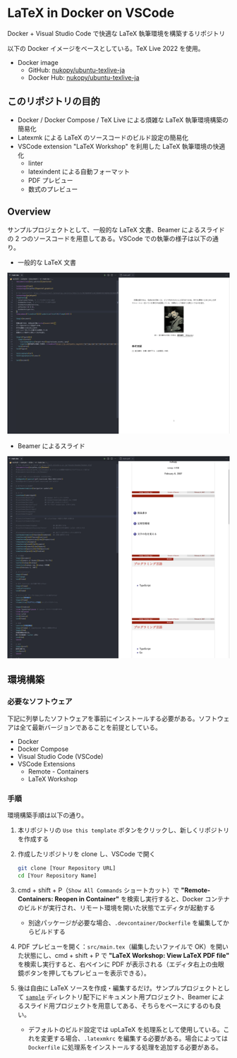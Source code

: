 # LaTeX in Docker on VSCode

Docker + Visual Studio Code で快適な LaTeX 執筆環境を構築するリポジトリ

以下の Docker イメージをベースとしている。TeX Live 2022 を使用。

- Docker image
  - GitHub: [nukopy/ubuntu-texlive-ja](https://github.com/nukopy/ubuntu-texlive-ja)
  - Docker Hub: [nukopy/ubuntu-texlive-ja](https://hub.docker.com/repository/docker/nukopy/ubuntu-texlive-ja)

## このリポジトリの目的

- Docker / Docker Compose / TeX Live による煩雑な LaTeX 執筆環境構築の簡易化
- Latexmk による LaTeX のソースコードのビルド設定の簡易化
- VSCode extension "LaTeX Workshop" を利用した LaTeX 執筆環境の快適化
  - linter
  - latexindent による自動フォーマット
  - PDF プレビュー
  - 数式のプレビュー

## Overview

サンプルプロジェクトとして、一般的な LaTeX 文書、Beamer によるスライドの 2 つのソースコードを用意してある。VSCode での執筆の様子は以下の通り。

- 一般的な LaTeX 文書

![LaTeX Document](./docs/img/sample-document.png)

- Beamer によるスライド

![Slide with LaTeX and Beamer](./docs/img/sample-slide.png)

## 環境構築

### 必要なソフトウェア

下記に列挙したソフトウェアを事前にインストールする必要がある。ソフトウェアは全て最新バージョンであることを前提としている。

- Docker
- Docker Compose
- Visual Studio Code (VSCode)
- VSCode Extensions
  - Remote - Containers
  - LaTeX Workshop

### 手順

環境構築手順は以下の通り。

1. 本リポジトリの `Use this template` ボタンをクリックし、新しくリポジトリを作成する
2. 作成したリポジトリを clone し、VSCode で開く

   ```sh
   git clone [Your Repository URL]
   cd [Your Repository Name]
   ```

3. cmd + shift + P（`Show All Commands` ショートカット）で **"Remote-Containers: Reopen in Container"** を検索し実行すると、Docker コンテナのビルドが実行され、リモート環境を開いた状態でエディタが起動する
   - 別途パッケージが必要な場合、`.devcontainer/Dockerfile` を編集してからビルドする
4. PDF プレビューを開く：`src/main.tex`（編集したいファイルで OK）を開いた状態にし、cmd + shift + P で **"LaTeX Workshop: View LaTeX PDF file"** を検索し実行すると、右ペインに PDF が表示される（エディタ右上の虫眼鏡ボタンを押してもプレビューを表示できる）。
5. 後は自由に LaTeX ソースを作成・編集するだけ。サンプルプロジェクトとして [`sample`](https://github.com/nukopy/latex-in-docker-on-vscode/tree/master/sample) ディレクトリ配下にドキュメント用プロジェクト、Beamer によるスライド用プロジェクトを用意してある、そちらをベースにするのも良い。
   - デフォルトのビルド設定では upLaTeX を処理系として使用している。これを変更する場合、`.latexmkrc` を編集する必要がある。場合によっては `Dockerfile` に処理系をインストールする処理を追加する必要がある。
